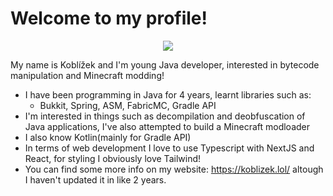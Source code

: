 # Welcome to my profile!

<p align="center">
  <a href="https://skillicons.dev">
    <img src="https://skillicons.dev/icons?i=git,java,kotlin,cs,idea,ts,nodejs,nextjs,react,tailwind" />
  </a>
</p>

My name is Koblížek and I'm young Java developer, interested in bytecode manipulation and Minecraft modding!  
- I have been programming in Java for 4 years, learnt libraries such as:
  - Bukkit, Spring, ASM, FabricMC, Gradle API
- I'm interested in things such as decompilation and deobfuscation of Java applications, I've also attempted to build a Minecraft modloader
- I also know Kotlin(mainly for Gradle API)
- In terms of web development I love to use Typescript with NextJS and React, for styling I obviously love Tailwind!
- You can find some more info on my website: https://koblizek.lol/ altough I haven't updated it in like 2 years.

